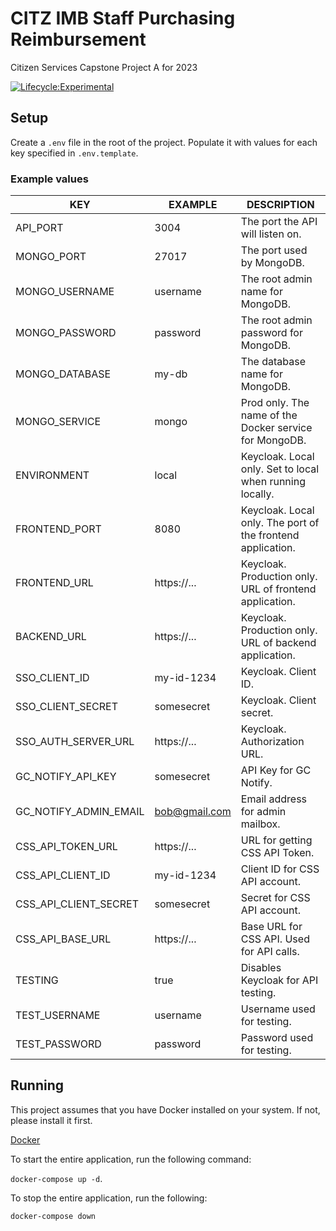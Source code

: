 # CITZ IMB Staff Purchasing Reimbursement

Citizen Services Capstone Project A for 2023

[![Lifecycle:Experimental](https://img.shields.io/badge/Lifecycle-Experimental-339999)](Redirect-URL)

## Setup

Create a `.env` file in the root of the project. Populate it with values for each key specified in `.env.template`.

### Example values

| KEY                   | EXAMPLE       | DESCRIPTION                                                 |
| --------------------- | ------------- | ----------------------------------------------------------- |
| API_PORT              | 3004          | The port the API will listen on.                            |
| MONGO_PORT            | 27017         | The port used by MongoDB.                                   |
| MONGO_USERNAME        | username      | The root admin name for MongoDB.                            |
| MONGO_PASSWORD        | password      | The root admin password for MongoDB.                        |
| MONGO_DATABASE        | my-db         | The database name for MongoDB.                              |
| MONGO_SERVICE         | mongo         | Prod only. The name of the Docker service for MongoDB.      |
| ENVIRONMENT           | local         | Keycloak. Local only. Set to local when running locally.    |
| FRONTEND_PORT         | 8080          | Keycloak. Local only. The port of the frontend application. |
| FRONTEND_URL          | https://...   | Keycloak. Production only. URL of frontend application.     |
| BACKEND_URL           | https://...   | Keycloak. Production only. URL of backend application.      |
| SSO_CLIENT_ID         | my-id-1234    | Keycloak. Client ID.                                        |
| SSO_CLIENT_SECRET     | somesecret    | Keycloak. Client secret.                                    |
| SSO_AUTH_SERVER_URL   | https://...   | Keycloak. Authorization URL.                                |
| GC_NOTIFY_API_KEY     | somesecret    | API Key for GC Notify.                                      |
| GC_NOTIFY_ADMIN_EMAIL | bob@gmail.com | Email address for admin mailbox.                            |
| CSS_API_TOKEN_URL     | https://...   | URL for getting CSS API Token.                              |
| CSS_API_CLIENT_ID     | my-id-1234    | Client ID for CSS API account.                              |
| CSS_API_CLIENT_SECRET | somesecret    | Secret for CSS API account.                                 |
| CSS_API_BASE_URL      | https://...   | Base URL for CSS API. Used for API calls.                   |
| TESTING               | true          | Disables Keycloak for API testing.                          |
| TEST_USERNAME         | username      | Username used for testing.                                  |
| TEST_PASSWORD         | password      | Password used for testing.                                  |

## Running

This project assumes that you have Docker installed on your system. If not, please install it first.

[Docker](https://www.docker.com/)

To start the entire application, run the following command:

`docker-compose up -d`.

To stop the entire application, run the following:

`docker-compose down`
